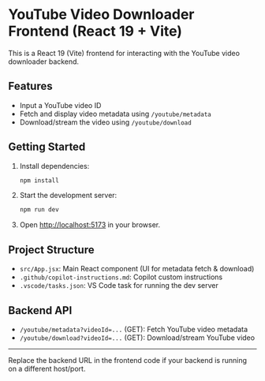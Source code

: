 # YouTube Video Downloader Frontend (React 19 + Vite)

This is a React 19 (Vite) frontend for interacting with the YouTube video downloader backend.

## Features
- Input a YouTube video ID
- Fetch and display video metadata using `/youtube/metadata`
- Download/stream the video using `/youtube/download`

## Getting Started

1. Install dependencies:
   ```sh
   npm install
   ```
2. Start the development server:
   ```sh
   npm run dev
   ```
3. Open [http://localhost:5173](http://localhost:5173) in your browser.

## Project Structure
- `src/App.jsx`: Main React component (UI for metadata fetch & download)
- `.github/copilot-instructions.md`: Copilot custom instructions
- `.vscode/tasks.json`: VS Code task for running the dev server

## Backend API
- `/youtube/metadata?videoId=...` (GET): Fetch YouTube video metadata
- `/youtube/download?videoId=...` (GET): Download/stream YouTube video

---

Replace the backend URL in the frontend code if your backend is running on a different host/port.
